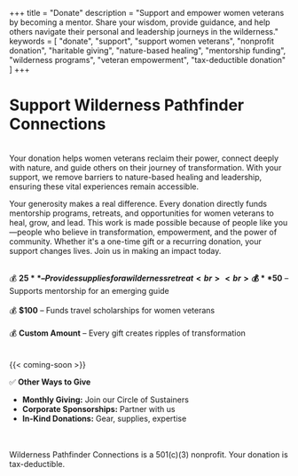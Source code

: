 +++
title = "Donate"
description = "Support and empower women veterans by becoming a mentor. Share your wisdom, provide guidance, and help others navigate their personal and leadership journeys in the wilderness."
keywords = [
  "donate",
  "support",
  "support women veterans",
  "nonprofit donation",
  "haritable giving",
  "nature-based healing",
  "mentorship funding",
  "wilderness programs",
  "veteran empowerment",
  "tax-deductible donation"
]
+++
# Support Wilderness Pathfinder Connections

<br>Your donation helps women veterans reclaim their power, connect deeply with nature, and guide others on their journey of transformation. With your support, we remove barriers to nature-based healing and leadership, ensuring these vital experiences remain accessible.

Your generosity makes a real difference. Every donation directly funds mentorship programs, retreats, and opportunities for women veterans to heal, grow, and lead. This work is made possible because of people like you—people who believe in transformation, empowerment, and the power of community. Whether it's a one-time gift or a recurring donation, your support changes lives. Join us in making an impact today.

<br>💰 **$25** – Provides supplies for a wilderness retreat<br><br> 💰 **$50** – Supports mentorship for an emerging guide<br><br> 💰 **$100** – Funds travel scholarships for women veterans<br><br> 💰 **Custom Amount** – Every gift creates ripples of transformation<br><br> <br> 
{{< coming-soon >}}

✅ **Other Ways to Give**

* **Monthly Giving:** Join our Circle of Sustainers
* **Corporate Sponsorships:** Partner with us
* **In-Kind Donations:** Gear, supplies, expertise

<br><br>Wilderness Pathfinder Connections is a 501(c)(3) nonprofit. Your donation is tax-deductible.

&nbsp;